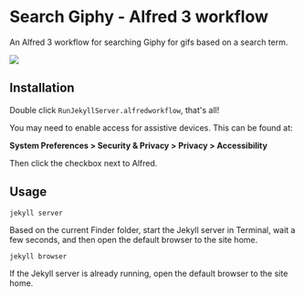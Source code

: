 # Search Giphy - Alfred 3 workflow

An Alfred 3 workflow for searching Giphy for gifs based on a search term.

![](https://github.com/mathewcropper/alfred/blob/master/search-giphy/Images/screenshot.png)

## Installation

Double click `RunJekyllServer.alfredworkflow`, that's all!

You may need to enable access for assistive devices. This can be found at:

**System Preferences > Security & Privacy > Privacy > Accessibility**

Then click the checkbox next to Alfred.

## Usage

`jekyll server`

Based on the current Finder folder, start the Jekyll server in Terminal, wait a few seconds, and then open the default browser to the site home.

`jekyll browser`

If the Jekyll server is already running, open the default browser to the site home.